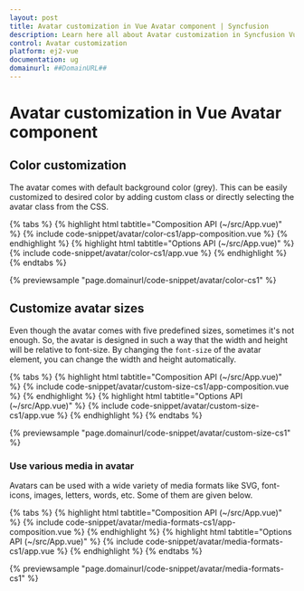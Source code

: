 ```yaml
---
layout: post
title: Avatar customization in Vue Avatar component | Syncfusion
description: Learn here all about Avatar customization in Syncfusion Vue Avatar component of Syncfusion Essential JS 2 and more.
control: Avatar customization 
platform: ej2-vue
documentation: ug
domainurl: ##DomainURL##
---
```


# Avatar customization in Vue Avatar component

## Color customization

The avatar comes with default background color (grey). This can be easily customized to desired color by adding custom class or directly selecting the avatar class from the CSS.

{% tabs %}
{% highlight html tabtitle="Composition API (~/src/App.vue)" %}
{% include code-snippet/avatar/color-cs1/app-composition.vue %}
{% endhighlight %}
{% highlight html tabtitle="Options API (~/src/App.vue)" %}
{% include code-snippet/avatar/color-cs1/app.vue %}
{% endhighlight %}
{% endtabs %}
        
{% previewsample "page.domainurl/code-snippet/avatar/color-cs1" %}

## Customize avatar sizes

Even though the avatar comes with five predefined sizes, sometimes it's not enough. So, the avatar is designed in such a way that the width and height will be relative to font-size. By changing the `font-size` of the avatar element, you can change the width and height automatically.

{% tabs %}
{% highlight html tabtitle="Composition API (~/src/App.vue)" %}
{% include code-snippet/avatar/custom-size-cs1/app-composition.vue %}
{% endhighlight %}
{% highlight html tabtitle="Options API (~/src/App.vue)" %}
{% include code-snippet/avatar/custom-size-cs1/app.vue %}
{% endhighlight %}
{% endtabs %}
        
{% previewsample "page.domainurl/code-snippet/avatar/custom-size-cs1" %}

### Use various media in avatar

Avatars can be used with a wide variety of media formats like SVG, font-icons, images, letters, words, etc. Some of them are given below.

{% tabs %}
{% highlight html tabtitle="Composition API (~/src/App.vue)" %}
{% include code-snippet/avatar/media-formats-cs1/app-composition.vue %}
{% endhighlight %}
{% highlight html tabtitle="Options API (~/src/App.vue)" %}
{% include code-snippet/avatar/media-formats-cs1/app.vue %}
{% endhighlight %}
{% endtabs %}
        
{% previewsample "page.domainurl/code-snippet/avatar/media-formats-cs1" %}